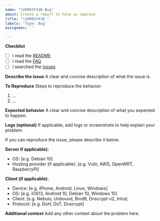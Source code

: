 ```yaml
---
name: "\U0001F41B Bug"
about: Create a report to help us improve
title: "\U0001F41B "
labels: 'Type: Bug'
assignees: ''

---
```


**Checklist**

- [ ] I read the [README](https://github.com/ookangzheng/blahdns/blob/master/README.md)
- [ ] I read the [FAQ](https://github.com/ookangzheng/blahdns/blob/master/FAQ.md)
- [ ] I searched the [issues](https://github.com/ookangzheng/blahdns/issues?q=is%3Aissue+)

**Describe the issue**
A clear and concise description of what the issue is.

**To Reproduce**
Steps to reproduce the behavior:

1. ...
2. ...

**Expected behavior**
A clear and concise description of what you expected to happen.

**Logs (optional)**
If applicable, add logs or screenshots to help explain your problem.

If you can reproduce the issue, please describe it below.

**Server if applicable):**

- OS: [e.g. Debian 10]
- Hosting provider (if applicable): [e.g. Vultr, AWS, OpenWRT, RaspberryPI]

**Client (if applicable):**

- Device: [e.g. iPhone, Android, Linux, Windows]
- OS: [e.g. iOS13, Android 10, Debian 10, Windows 10]
- Client: [e.g. Nebulo, Unbound, Bind9, Dnscrypt-v2, Intra]
- Protocol: [e.g. DoH, DoT, Dnscrypt]

**Additional context**
Add any other context about the problem here.
